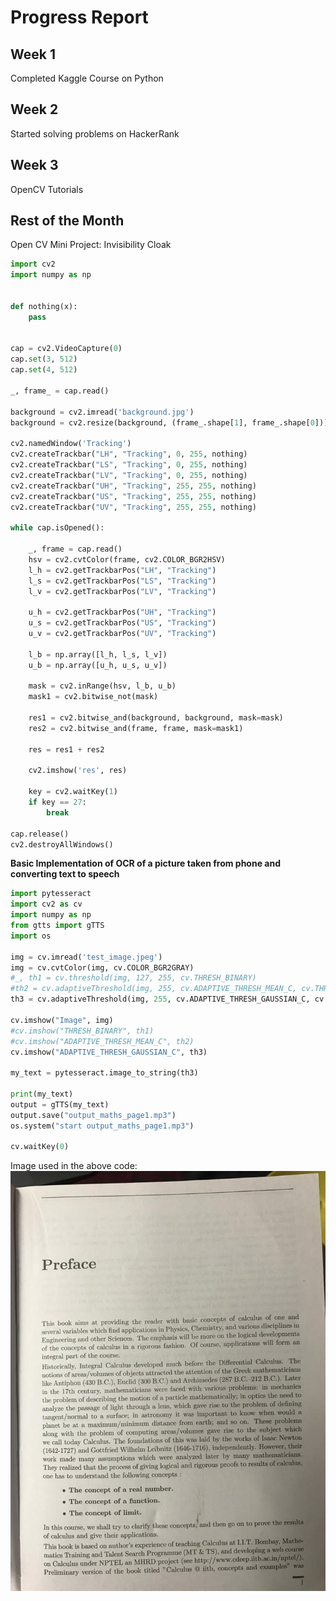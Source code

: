 # Progress Report
## Week 1
Completed Kaggle Course on Python 

## Week 2
Started solving problems on HackerRank

## Week 3
OpenCV Tutorials
## Rest of the Month
Open CV Mini Project: Invisibility Cloak
```python
import cv2
import numpy as np


def nothing(x):
    pass


cap = cv2.VideoCapture(0)
cap.set(3, 512)
cap.set(4, 512)

_, frame_ = cap.read()

background = cv2.imread('background.jpg')
background = cv2.resize(background, (frame_.shape[1], frame_.shape[0]))

cv2.namedWindow('Tracking')
cv2.createTrackbar("LH", "Tracking", 0, 255, nothing)
cv2.createTrackbar("LS", "Tracking", 0, 255, nothing)
cv2.createTrackbar("LV", "Tracking", 0, 255, nothing)
cv2.createTrackbar("UH", "Tracking", 255, 255, nothing)
cv2.createTrackbar("US", "Tracking", 255, 255, nothing)
cv2.createTrackbar("UV", "Tracking", 255, 255, nothing)

while cap.isOpened():

    _, frame = cap.read()
    hsv = cv2.cvtColor(frame, cv2.COLOR_BGR2HSV)
    l_h = cv2.getTrackbarPos("LH", "Tracking")
    l_s = cv2.getTrackbarPos("LS", "Tracking")
    l_v = cv2.getTrackbarPos("LV", "Tracking")

    u_h = cv2.getTrackbarPos("UH", "Tracking")
    u_s = cv2.getTrackbarPos("US", "Tracking")
    u_v = cv2.getTrackbarPos("UV", "Tracking")

    l_b = np.array([l_h, l_s, l_v])
    u_b = np.array([u_h, u_s, u_v])

    mask = cv2.inRange(hsv, l_b, u_b)
    mask1 = cv2.bitwise_not(mask)

    res1 = cv2.bitwise_and(background, background, mask=mask)
    res2 = cv2.bitwise_and(frame, frame, mask=mask1)

    res = res1 + res2

    cv2.imshow('res', res)

    key = cv2.waitKey(1)
    if key == 27:
        break

cap.release()
cv2.destroyAllWindows()
```

**Basic Implementation of OCR of a picture taken from phone and converting text to speech**
```python
import pytesseract
import cv2 as cv
import numpy as np
from gtts import gTTS
import os

img = cv.imread('test_image.jpeg')
img = cv.cvtColor(img, cv.COLOR_BGR2GRAY)
#_, th1 = cv.threshold(img, 127, 255, cv.THRESH_BINARY)
#th2 = cv.adaptiveThreshold(img, 255, cv.ADAPTIVE_THRESH_MEAN_C, cv.THRESH_BINARY, 20, 10)
th3 = cv.adaptiveThreshold(img, 255, cv.ADAPTIVE_THRESH_GAUSSIAN_C, cv.THRESH_BINARY, 31, 11)

cv.imshow("Image", img)
#cv.imshow("THRESH_BINARY", th1)
#cv.imshow("ADAPTIVE_THRESH_MEAN_C", th2)
cv.imshow("ADAPTIVE_THRESH_GAUSSIAN_C", th3)

my_text = pytesseract.image_to_string(th3)

print(my_text)
output = gTTS(my_text)
output.save("output_maths_page1.mp3")
os.system("start output_maths_page1.mp3")

cv.waitKey(0)
```
Image used in the above code: 
![test_image](https://github.com/tejalbarnwal/ITSP_2020-Oculus/blob/master/Avishi_Agarwal/test_image.jpeg)
